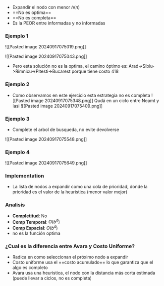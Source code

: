 
+ Expandir el nodo con menor $h(n)$
+ ==No es optima==
+ ==No es completa==
+ Es la PEOR entre informadas y no informadas

### Ejemplo 1
![[Pasted image 20240917075019.png]]

![[Pasted image 20240917075043.png]]

+ Pero esta solución no es la optima, el camino óptimo es:  Arad->Sibiu->Rimnicu->Pitesti->Bucarest porque tiene costo 418
### Ejemplo 2
+ Como observamos en este ejercicio esta estrategia no es completa
![[Pasted image 20240917075348.png]]
Qudá en un ciclo entre Neamt y Iasi
![[Pasted image 20240917075409.png]]

### Ejemplo 3
+ Complete el arbol de busqueda, no evite devolverse

![[Pasted image 20240917075548.png]]
### Ejemplo 4
![[Pasted image 20240917075649.png]]

### Implementation
+ La lista de nodos a expandir como una cola de prioridad, donde la prioridad es el valor de la heuristica (menor valor mejor)

### Analisis
+ **Completitud**: No
+ **Comp Temporal**: $O(b^d)$
+ **Comp Espacial**: $O(b^d)$
+ no es la función optima

### ¿Cual es la diferencia entre Avara y Costo Uniforme?
+ Radica en como seleccionan el próximo nodo a expandir
+ Costo uniforme usa el ==costo acumulado== lo que garantiza que el algo es completo
+ Avara usa una heuristica, el nodo con la distancia más corta estimada (puede llevar a ciclos, no es completa)
